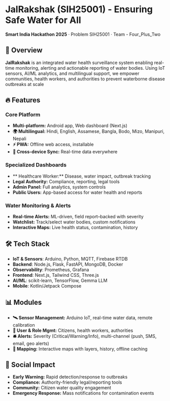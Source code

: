 
# JalRakshak (SIH25001) - Ensuring Safe Water for All 

**Smart India Hackathon 2025** · Problem SIH25001 · Team - Four_Plus_Two

## 🌟 Overview

**JalRakshak** is an integrated water health surveillance system enabling real-time monitoring, alerting and actionable reporting of water bodies. Using IoT sensors, AI/ML analytics, and multilingual support, we empower communities, health workers, and authorities to prevent waterborne disease outbreaks at scale


## 🔥 Features

### Core Platform

- **Multi-platform:** Android app, Web dashboard (Next.js)
- **🌍 Multilingual:** Hindi, English, Assamese, Bangla, Bodo, Mizo, Manipuri, Nepali
- **⚡ PWA:** Offline web access, installable
- **🔄 Cross-device Sync:** Real-time data everywhere

### Specialized Dashboards

- ** Healthcare Worker:** Disease, water impact, outbreak tracking
- **Legal Authority:** Compliance, reporting, legal tools
- **Admin Panel:** Full analytics, system controls
- **Public Users:** App-based access for water health and reports

### Water Monitoring & Alerts

- **Real-time Alerts:** ML-driven, field report–backed with severity
- **Watchlist:** Track/select water bodies, custom notifications
- **Interactive Maps:** Live health status, contamination, history



## 🛠️ Tech Stack

- **IoT & Sensors**: Arduino, Python, MQTT, Firebase RTDB
- **Backend**: Node.js, Flask, FastAPI, MongoDB, Docker
- **Observability**: Prometheus, Grafana
- **Frontend**: Next.js, Tailwind CSS, Three.js
- **AI/ML**: scikit-learn, TensorFlow, Gemma LLM
- **Mobile**: Kotlin/Jetpack Compose



## 📊 Modules

- **🛰️ Sensor Management:** Arduino IoT, real-time water data, remote calibration
- **👥 User & Role Mgmt:** Citizens, health workers, authorities
- **🛎️ Alerts:** Severity (Critical/Warning/Info), multi-channel (push, SMS, email, geo alerts)
- **📍 Mapping:** Interactive maps with layers, history, offline caching



## 🌱 Social Impact

- **Early Warning:** Rapid detection/response to outbreaks
- **Compliance:** Authority-friendly legal/reporting tools
- **Community:** Citizen water quality engagement
- **Emergency Response:** Mass notifications for contamination events


